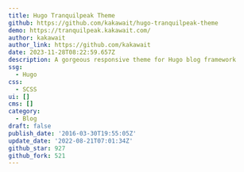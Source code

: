 ```yaml
---
title: Hugo Tranquilpeak Theme
github: https://github.com/kakawait/hugo-tranquilpeak-theme
demo: https://tranquilpeak.kakawait.com/
author: kakawait
author_link: https://github.com/kakawait
date: 2023-11-28T08:22:59.657Z
description: A gorgeous responsive theme for Hugo blog framework
ssg:
  - Hugo
css:
  - SCSS
ui: []
cms: []
category:
  - Blog
draft: false
publish_date: '2016-03-30T19:55:05Z'
update_date: '2022-08-21T07:01:34Z'
github_star: 927
github_fork: 521
---
```


